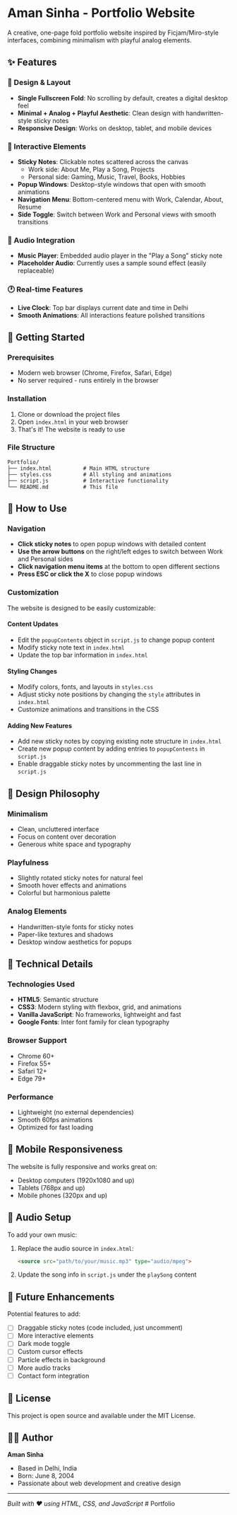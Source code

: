 # Aman Sinha - Portfolio Website

A creative, one-page fold portfolio website inspired by Ficjam/Miro-style interfaces, combining minimalism with playful analog elements.

## ✨ Features

### 🎨 Design & Layout
- **Single Fullscreen Fold**: No scrolling by default, creates a digital desktop feel
- **Minimal + Analog + Playful Aesthetic**: Clean design with handwritten-style sticky notes
- **Responsive Design**: Works on desktop, tablet, and mobile devices

### 📝 Interactive Elements
- **Sticky Notes**: Clickable notes scattered across the canvas
  - Work side: About Me, Play a Song, Projects
  - Personal side: Gaming, Music, Travel, Books, Hobbies
- **Popup Windows**: Desktop-style windows that open with smooth animations
- **Navigation Menu**: Bottom-centered menu with Work, Calendar, About, Resume
- **Side Toggle**: Switch between Work and Personal views with smooth transitions

### 🎵 Audio Integration
- **Music Player**: Embedded audio player in the "Play a Song" sticky note
- **Placeholder Audio**: Currently uses a sample sound effect (easily replaceable)

### 🕐 Real-time Features
- **Live Clock**: Top bar displays current date and time in Delhi
- **Smooth Animations**: All interactions feature polished transitions

## 🚀 Getting Started

### Prerequisites
- Modern web browser (Chrome, Firefox, Safari, Edge)
- No server required - runs entirely in the browser

### Installation
1. Clone or download the project files
2. Open `index.html` in your web browser
3. That's it! The website is ready to use

### File Structure
```
Portfolio/
├── index.html          # Main HTML structure
├── styles.css          # All styling and animations
├── script.js           # Interactive functionality
└── README.md           # This file
```

## 🎯 How to Use

### Navigation
- **Click sticky notes** to open popup windows with detailed content
- **Use the arrow buttons** on the right/left edges to switch between Work and Personal sides
- **Click navigation menu items** at the bottom to open different sections
- **Press ESC or click the X** to close popup windows

### Customization
The website is designed to be easily customizable:

#### Content Updates
- Edit the `popupContents` object in `script.js` to change popup content
- Modify sticky note text in `index.html`
- Update the top bar information in `index.html`

#### Styling Changes
- Modify colors, fonts, and layouts in `styles.css`
- Adjust sticky note positions by changing the `style` attributes in `index.html`
- Customize animations and transitions in the CSS

#### Adding New Features
- Add new sticky notes by copying existing note structure in `index.html`
- Create new popup content by adding entries to `popupContents` in `script.js`
- Enable draggable sticky notes by uncommenting the last line in `script.js`

## 🎨 Design Philosophy

### Minimalism
- Clean, uncluttered interface
- Focus on content over decoration
- Generous white space and typography

### Playfulness
- Slightly rotated sticky notes for natural feel
- Smooth hover effects and animations
- Colorful but harmonious palette

### Analog Elements
- Handwritten-style fonts for sticky notes
- Paper-like textures and shadows
- Desktop window aesthetics for popups

## 🔧 Technical Details

### Technologies Used
- **HTML5**: Semantic structure
- **CSS3**: Modern styling with flexbox, grid, and animations
- **Vanilla JavaScript**: No frameworks, lightweight and fast
- **Google Fonts**: Inter font family for clean typography

### Browser Support
- Chrome 60+
- Firefox 55+
- Safari 12+
- Edge 79+

### Performance
- Lightweight (no external dependencies)
- Smooth 60fps animations
- Optimized for fast loading

## 📱 Mobile Responsiveness

The website is fully responsive and works great on:
- Desktop computers (1920x1080 and up)
- Tablets (768px and up)
- Mobile phones (320px and up)

## 🎵 Audio Setup

To add your own music:
1. Replace the audio source in `index.html`:
   ```html
   <source src="path/to/your/music.mp3" type="audio/mpeg">
   ```
2. Update the song info in `script.js` under the `playSong` content

## 🚀 Future Enhancements

Potential features to add:
- [ ] Draggable sticky notes (code included, just uncomment)
- [ ] More interactive elements
- [ ] Dark mode toggle
- [ ] Custom cursor effects
- [ ] Particle effects in background
- [ ] More audio tracks
- [ ] Contact form integration

## 📄 License

This project is open source and available under the MIT License.

## 👨‍💻 Author

**Aman Sinha**
- Based in Delhi, India
- Born: June 8, 2004
- Passionate about web development and creative design

---

*Built with ❤️ using HTML, CSS, and JavaScript* # Portfolio
